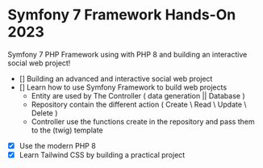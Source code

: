 # Symfony 7 Framework Hands-On 2023

Symfony 7 PHP Framework using with PHP 8 and building an interactive social web project!

- [] Building an advanced and interactive social web project
- [] Learn how to use Symfony Framework to build web projects
  - Entity are used by The Controller ( data generation || Database )
  - Repository contain the different action ( Create \ Read \ Update \ Delete )
  - Controller use the functions create in the repository and pass them to the (twig) template
- [x] Use the modern PHP 8
- [x] Learn Tailwind CSS by building a practical project
